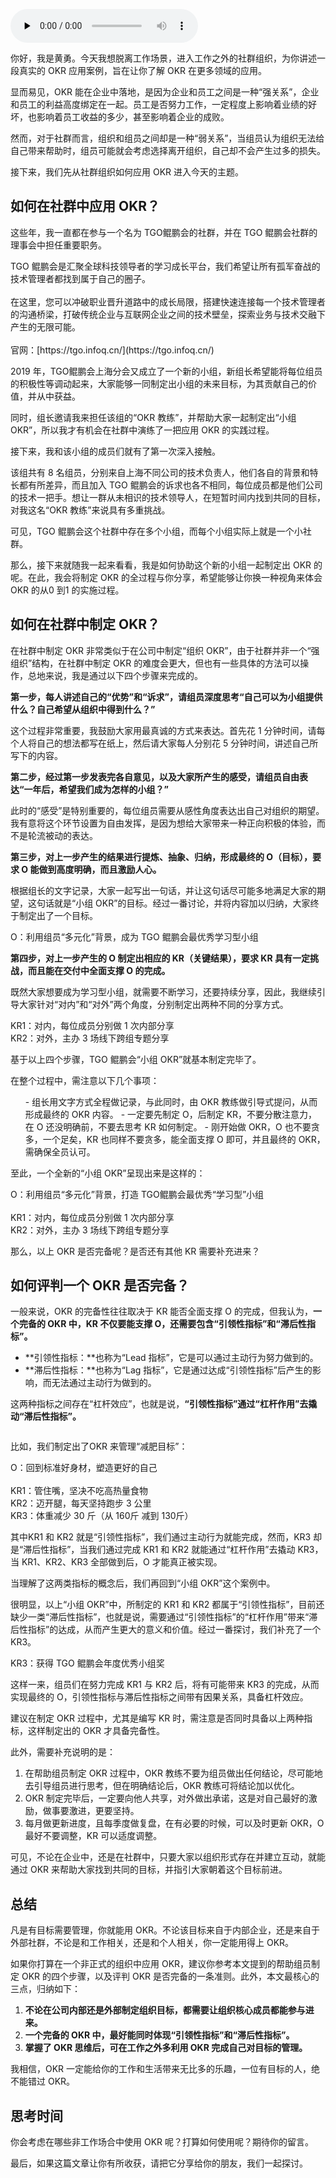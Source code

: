 <audio id="audio" title="31 | 工作之外如何应用OKR？以真实案例为例" controls="" preload="none"><source id="mp3" src="https://static001.geekbang.org/resource/audio/38/c0/38483d8da558219475a7fb68b3718fc0.mp3"></audio>

你好，我是黄勇。今天我想脱离工作场景，进入工作之外的社群组织，为你讲述一段真实的 OKR 应用案例，旨在让你了解 OKR 在更多领域的应用。

显而易见，OKR 能在企业中落地，是因为企业和员工之间是一种“强关系”，企业和员工的利益高度绑定在一起。员工是否努力工作，一定程度上影响着业绩的好坏，也影响着员工收益的多少，甚至影响着企业的成败。

然而，对于社群而言，组织和组员之间却是一种“弱关系”，当组员认为组织无法给自己带来帮助时，组员可能就会考虑选择离开组织，自己却不会产生过多的损失。

接下来，我们先从社群组织如何应用 OKR 进入今天的主题。

## 如何在社群中应用 OKR？

这些年，我一直都在参与一个名为 TGO鲲鹏会的社群，并在 TGO 鲲鹏会社群的理事会中担任重要职务。

> 
<p>TGO 鲲鹏会是汇聚全球科技领导者的学习成长平台，我们希望让所有孤军奋战的技术管理者都找到属于自己的圈子。<br><br>
在这里，您可以冲破职业晋升道路中的成长局限，搭建快速连接每一个技术管理者的沟通桥梁，打破传统企业与互联网企业之间的技术壁垒，探索业务与技术交融下产生的无限可能。<br><br>
官网：[https://tgo.infoq.cn/](https://tgo.infoq.cn/)</p>


2019 年，TGO鲲鹏会上海分会又成立了一个新的小组，新组长希望能将每位组员的积极性等调动起来，大家能够一同制定出小组的未来目标，为其贡献自己的价值，并从中获益。

同时，组长邀请我来担任该组的“OKR 教练”，并帮助大家一起制定出“小组 OKR”，所以我才有机会在社群中演练了一把应用 OKR 的实践过程。

接下来，我和该小组的成员们就有了第一次深入接触。

该组共有 8 名组员，分别来自上海不同公司的技术负责人，他们各自的背景和特长都有所差异，而且加入 TGO 鲲鹏会的诉求也各不相同，每位成员都是他们公司的技术一把手。想让一群从未相识的技术领导人，在短暂时间内找到共同的目标，对我这名“OKR 教练”来说具有多重挑战。

可见，TGO 鲲鹏会这个社群中存在多个小组，而每个小组实际上就是一个小社群。

那么，接下来就随我一起来看看，我是如何协助这个新的小组一起制定出 OKR 的呢。在此，我会将制定 OKR 的全过程与你分享，希望能够让你换一种视角来体会 OKR 的从0 到1 的实施过程。

## 如何在社群中制定 OKR？

在社群中制定 OKR 非常类似于在公司中制定“组织 OKR”，由于社群并非一个“强组织”结构，在社群中制定 OKR 的难度会更大，但也有一些具体的方法可以操作，总地来说，我是通过以下四个步骤来完成的。

**第一步，每人讲述自己的“优势”和“诉求”，请组员深度思考“自己可以为小组提供什么？自己希望从组织中得到什么？”**

这个过程非常重要，我鼓励大家用最真诚的方式来表达。首先花 1 分钟时间，请每个人将自己的想法都写在纸上，然后请大家每人分别花 5 分钟时间，讲述自己所写下的内容。

**第二步，经过第一步发表完各自意见，以及大家所产生的感受，请组员自由表达“一年后，希望我们成为怎样的小组？”**

此时的“感受”是特别重要的，每位组员需要从感性角度表达出自己对组织的期望。我有意将这个环节设置为自由发挥，是因为想给大家带来一种正向积极的体验，而不是轮流被动的表达。

**第三步，对上一步产生的结果进行提炼、抽象、归纳，形成最终的 O（目标），要求 O 能做到高度明确，而且激励人心。**

根据组长的文字记录，大家一起写出一句话，并让这句话尽可能多地满足大家的期望，这句话就是“小组 OKR”的目标。经过一番讨论，并将内容加以归纳，大家终于制定出了一个目标。

O：利用组员“多元化”背景，成为 TGO 鲲鹏会最优秀学习型小组

**第四步，对上一步产生的 O 制定出相应的 KR（关键结果），要求 KR 具有一定挑战，而且能在交付中全面支撑 O 的完成。**

既然大家想要成为学习型小组，就需要不断学习，还要持续分享，因此，我继续引导大家针对“对内”和“对外”两个角度，分别制定出两种不同的分享方式。

> 
<p>KR1：对内，每位成员分别做 1 次内部分享<br>
KR2：对外，主办 3 场线下跨组专题分享</p>


基于以上四个步骤，TGO 鲲鹏会“小组 OKR”就基本制定完毕了。

> 
在整个过程中，需注意以下几个事项：<br>
<ol>
- 组长用文字方式全程做记录，与此同时，由 OKR 教练做引导式提问，从而形成最终的 OKR 内容。
- 一定要先制定 O，后制定 KR，不要分散注意力，在 O 还没明确前，不要去思考 KR 如何制定。
- 刚开始做 OKR，O 也不要贪多，一个足矣，KR 也同样不要贪多，能全面支撑 O 即可，并且最终的 OKR，需确保全员认可。
</ol>


至此，一个全新的“小组 OKR”呈现出来是这样的：

> 
<p>O：利用组员“多元化”背景，打造 TGO鲲鹏会最优秀“学习型”小组<br><br>
KR1：对内，每位成员分别做 1 次内部分享<br>
KR2：对外，主办 3 场线下跨组专题分享</p>


那么，以上 OKR 是否完备呢？是否还有其他 KR 需要补充进来？

## 如何评判一个 OKR 是否完备？

一般来说，OKR 的完备性往往取决于 KR 能否全面支撑 O 的完成，但我认为，**一个完备的 OKR 中，KR 不仅要能支撑 O，还需要包含“引领性指标”和“滞后性指标”。**

- **引领性指标：**也称为“Lead 指标”，它是可以通过主动行为努力做到的。
- **滞后性指标：**也称为“Lag 指标”，它是通过达成“引领性指标”后产生的影响，而无法通过主动行为做到的。

这两种指标之间存在“杠杆效应”，也就是说，**“引领性指标”通过“杠杆作用”去撬动“滞后性指标”。**

<img src="https://static001.geekbang.org/resource/image/61/2c/61abf1ff132a452d81cf08c5d81d8d2c.png" alt="">

比如，我们制定出了OKR 来管理“减肥目标”：

> 
<p>O：回到标准好身材，塑造更好的自己<br><br>
KR1：管住嘴，坚决不吃高热量食物<br>
KR2：迈开腿，每天坚持跑步 3 公里<br>
KR3：体重减少 30 斤（从 160斤 减到 130斤）</p>


其中KR1 和 KR2 就是“引领性指标”，我们通过主动行为就能完成，然而，KR3 却是“滞后性指标”，当我们通过完成 KR1 和 KR2 就能通过“杠杆作用”去撬动 KR3，当 KR1、KR2、KR3 全部做到后，O 才能真正被实现。

当理解了这两类指标的概念后，我们再回到“小组 OKR”这个案例中。

很明显，以上“小组 OKR”中，所制定的 KR1 和 KR2 都属于“引领性指标”，目前还缺少一类“滞后性指标”，也就是说，需要通过“引领性指标”的“杠杆作用”带来“滞后性指标”的达成，从而产生更大的意义和价值。经过一番探讨，我们补充了一个 KR3。

> 
KR3：获得 TGO 鲲鹏会年度优秀小组奖


这样一来，组员们在努力完成 KR1 与 KR2 后，将有可能带来 KR3 的完成，从而实现最终的 O，引领性指标与滞后性指标之间带有因果关系，具备杠杆效应。

建议在制定 OKR 过程中，尤其是编写 KR 时，需注意是否同时具备以上两种指标，这样制定出的 OKR 才具备完备性。

此外，需要补充说明的是：

1. 在帮助组员制定 OKR 过程中，OKR 教练不要为组员做出任何结论，尽可能地去引导组员进行思考，但在明确结论后，OKR 教练可将结论加以优化。
1. OKR 制定完毕后，一定要向他人共享，对外做出承诺，这是对自己最好的激励，做事要激进，更要坚持。
1. 每月做更新进度，且每季度做复盘，在有必要的时候，可以及时更新 OKR，O 最好不要调整，KR 可以适度调整。

可见，不论在企业中，还是在社群中，只要大家以组织形式存在并建立互动，就能通过 OKR 来帮助大家找到共同的目标，并指引大家朝着这个目标前进。

## 总结

凡是有目标需要管理，你就能用 OKR。不论该目标来自于内部企业，还是来自于外部社群，不论是和工作相关，还是和个人相关，你一定能用得上 OKR。

如果你打算在一个非正式的组织中应用 OKR，建议你参考本文提到的帮助组员制定 OKR 的四个步骤，以及评判 OKR 是否完备的一条准则。此外，本文最核心的三点，归纳如下：

1. **不论在公司内部还是外部制定组织目标，都需要让组织核心成员都能参与进来。**
1. **一个完备的 OKR 中，最好能同时体现“引领性指标”和“滞后性指标”。**
1. **掌握了 OKR 思维后，可在工作之外多利用 OKR 完成自己对目标的管理。**

我相信，OKR 一定能给你的工作和生活带来无比多的乐趣，一位有目标的人，绝不能错过 OKR。

## 思考时间

你会考虑在哪些非工作场合中使用 OKR 呢？打算如何使用呢？期待你的留言。

最后，如果这篇文章让你有所收获，请把它分享给你的朋友，我们一起探讨。
